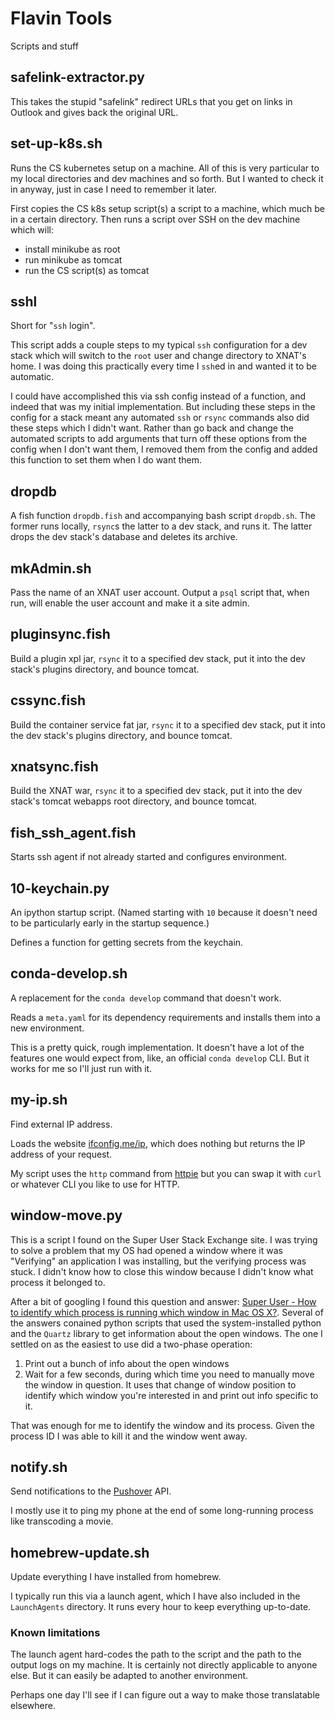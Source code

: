 # Flavin Tools

Scripts and stuff

## safelink-extractor.py
This takes the stupid "safelink" redirect URLs that you get on links in Outlook and gives back the original URL.

## set-up-k8s.sh
Runs the CS kubernetes setup on a machine. All of this is very particular to my local directories and dev machines and so forth.
But I wanted to check it in anyway, just in case I need to remember it later.

First copies the CS k8s setup script(s) a script to a machine, which much be in a certain directory.
Then runs a script over SSH on the dev machine which will:

* install minikube as root
* run minikube as tomcat
* run the CS script(s) as tomcat

## sshl
Short for "`ssh` login".

This script adds a couple steps to my typical `ssh` configuration for a dev stack which will switch to the `root` user and change directory to XNAT's home. I was doing this practically every time I `ssh`ed in and wanted it to be automatic.

I could have accomplished this via ssh config instead of a function, and indeed that was my initial implementation. But including these steps in the config for a stack meant any automated `ssh` or `rsync` commands also did these steps which I didn't want. Rather than go back and change the automated scripts to add arguments that turn off these options from the config when I don't want them, I removed them from the config and added this function to set them when I do want them.

## dropdb
A fish function `dropdb.fish` and accompanying bash script `dropdb.sh`. The former runs locally, `rsync`s the latter to a dev stack, and runs it. The latter drops the dev stack's database and deletes its archive.

## mkAdmin.sh
Pass the name of an XNAT user account. Output a `psql` script that, when run, will enable the user account and make it a site admin.

## pluginsync.fish
Build a plugin xpl jar, `rsync` it to a specified dev stack, put it into the dev stack's plugins directory, and bounce tomcat.

## cssync.fish
Build the container service fat jar, `rsync` it to a specified dev stack, put it into the dev stack's plugins directory, and bounce tomcat.

## xnatsync.fish
Build the XNAT war, `rsync` it to a specified dev stack, put it into the dev stack's tomcat webapps root directory, and bounce tomcat.

## fish_ssh_agent.fish
Starts ssh agent if not already started and configures environment.

## 10-keychain.py
An ipython startup script. (Named starting with `10` because
it doesn't need to be particularly early in the startup sequence.)

Defines a function for getting secrets from the keychain.

## conda-develop.sh
A replacement for the `conda develop` command that doesn't work.

Reads a `meta.yaml` for its dependency requirements and installs
them into a new environment.

This is a pretty quick, rough implementation. It doesn't have a
lot of the features one would expect from, like, an official 
`conda develop` CLI. But it works for me so I'll just run with it.

## my-ip.sh
Find external IP address.

Loads the website [ifconfig.me/ip](ifconfig.me/ip), which does nothing but returns the IP address
of your request.

My script uses the `http` command from [httpie](https://github.com/httpie)
but you can swap it with `curl` or whatever CLI you like to use for HTTP.

## window-move.py

This is a script I found on the Super User Stack Exchange site. I was trying to solve a problem that my OS had opened a window where it was "Verifying" an application I was installing, but the verifying process was stuck. I didn't know how to close this window because I didn't know what process it belonged to.

After a bit of googling I found this question and answer: [Super User - How to identify which process is running which window in Mac OS X?](https://superuser.com/questions/902869/how-to-identify-which-process-is-running-which-window-in-mac-os-x). Several of the answers conained python scripts that used the system-installed python and the `Quartz` library to get information about the open windows. The one I settled on as the easiest to use did a two-phase operation:

1. Print out a bunch of info about the open windows
2. Wait for a few seconds, during which time you need to manually move the window in question. It uses that change of window position to identify which window you're interested in and print out info specific to it.

That was enough for me to identify the window and its process. Given the process ID I was able to kill it and the window went away.

## notify.sh
Send notifications to the [Pushover](https://pushover.net) API.

I mostly use it to ping my phone at the end of some long-running process like transcoding a movie.

## homebrew-update.sh
Update everything I have installed from homebrew.

I typically run this via a launch agent, which I have also included in the `LaunchAgents` directory.
It runs every hour to keep everything up-to-date.

### Known limitations
The launch agent hard-codes the path to the script and the path to the output logs on my machine.
It is certainly not directly applicable to anyone else.
But it can easily be adapted to another environment.

Perhaps one day I'll see if I can figure out a way to make those translatable elsewhere.
